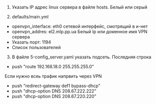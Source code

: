 1. Указать IP адрес linux сервера в файле hosts. Белый или серый

2. defaults/main.yml
- openvpn_interface: eth0           сетевой интерфейс, смотрящий в и-нет
- openvpn_addres:  el2.mlp.pp.ua    Белый Ip  или доменное имя VPN сервера
- Указать порт: 1194
- Список пользователей

3. В файле 5-config_server.yaml указать подсеть. Последняя строка
 - push "route 192.168.18.0 255.255.255.0"

Если нужно всеь трафик напрвить через VPN
- push "redirect-gateway def1 bypass-dhcp"
- push "dhcp-option DNS 208.67.222.222"
- push "dhcp-option DNS 208.67.220.220"

